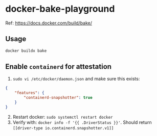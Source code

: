 # docker-bake-playground

Ref: <https://docs.docker.com/build/bake/>

## Usage

```bash
docker buildx bake
```


## Enable `containerd` for attestation

1. `sudo vi /etc/docker/daemon.json` and make sure this exists:

```json
{
    "features": {
        "containerd-snapshotter": true
    }
}
```

2. Restart docker: `sudo systemctl restart docker`
3. Verify with: `docker info -f '{{ .DriverStatus }}'`. Should return `[[driver-type io.containerd.snapshotter.v1]]`
